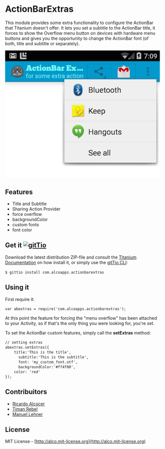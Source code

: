 # ActionBarExtras

This module provides some extra functionality to configure the ActionBar that Titanium doesn't offer. It lets you set a subtitle to the ActionBar title, it forces to show the Overflow menu button on devices with hardware menu buttons and gives you the opportunity to change the ActionBar font (of both, title and subtitle or separately).

![example](example.png)

## Features
  * Title and Subtitle
  * Sharing Action Provider
  * force overflow
  * backgroundColor
  * custom fonts
  * font color

## Get it [![gitTio](http://gitt.io/badge.png)](http://gitt.io/component/com.alcoapps.actionbarextras)
Download the latest distribution ZIP-file and consult the [Titanium Documentation](http://docs.appcelerator.com/titanium/latest/#!/guide/Using_a_Module) on how install it, or simply use the [gitTio CLI](http://gitt.io/cli):

`$ gittio install com.alcoapps.actionbarextras`

## Using it

First require it:

    var abextras = require('com.alcoapps.actionbarextras');

At this point the feature for forcing the "menu overflow" has been attached to your Activity, so if that's the only thing you were looking for, you're set.

To set the ActionBar custom features, simply call the **setExtras** method:

    // setting extras
    abextras.setExtras({
        title:'This is the title',
          subtitle:'This is the subtitle',
          font: 'my_custom_font.otf',
          backgroundColor:'#ff4f00',
        color: 'red'
    });

## Contribuitors

* [Ricardo Alcocer](https://github.com/ricardoalcocer)
* [Timan Rebel](https://github.com/timanrebel)
* [Manuel Lehner](https://github.com/manumaticx)

## License
MIT License - [http://alco.mit-license.org](http://alco.mit-license.org)
